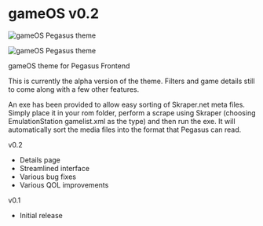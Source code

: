 # gameOS v0.2

![gameOS Pegasus theme](https://i.imgur.com/undefined.png)

![gameOS Pegasus theme](https://i.imgur.com/ubTiOAr.png)

gameOS theme for Pegasus Frontend

This is currently the alpha version of the theme. Filters and game details still to come along with a few other features.

An exe has been provided to allow easy sorting of Skraper.net meta files. Simply place it in your rom folder, perform a scrape using Skraper (choosing EmulationStation gamelist.xml as the type) and then run the exe. It will automatically sort the media files into the format that Pegasus can read.


v0.2
- Details page
- Streamlined interface
- Various bug fixes
- Various QOL improvements

v0.1
- Initial release
